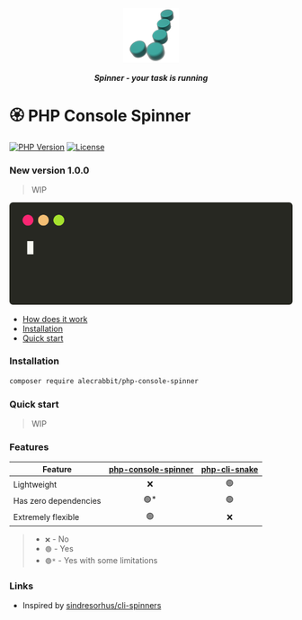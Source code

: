 <p align="center">
  <img alt="Logo" width="100" height="100" src="https://github.com/alecrabbit/php-console-spinner/raw/master/doc/image/logo/logo.png">
</p>
 
<p align="center">  
<b><i>Spinner - your task is running</i></b>
</p>

#  🏵️  PHP Console Spinner

[![PHP Version](https://img.shields.io/packagist/php-v/alecrabbit/php-console-spinner.svg)](https://php.net/)
[![License](https://poser.pugx.org/alecrabbit/php-console-spinner/license)](https://packagist.org/packages/alecrabbit/php-console-spinner)

### New version 1.0.0

> WIP

![advanced](doc/image/demo/fpdemo.svg)

+ [How does it work](doc/how_does_it_work.md)
+ [Installation](#installation)
+ [Quick start](#quickstart)

### <a name="installation"></a> Installation

```bash
composer require alecrabbit/php-console-spinner
```
### <a name="quickstart"></a> Quick start

> WIP

### Features

| Feature               | [php-console-spinner](https://github.com/alecrabbit/php-console-spinner) | [php-cli-snake](https://github.com/alecrabbit/php-cli-snake) |
|-----------------------|:------------------------------------------------------------------------:|:------------------------------------------------------------:|
| Lightweight           |                                   ❌ ️                                    |                             🟢️                              |
| Has zero dependencies |                                  🟢* ️                                   |                             🟢️                              |
| Extremely flexible    |                                  🟢️ ️                                   |                              ❌                               |

> - `❌` - No
> - `🟢️` - Yes
> - `🟢️️*` - Yes with some limitations

### Links

 - Inspired by [sindresorhus/cli-spinners](https://github.com/sindresorhus/cli-spinners)
